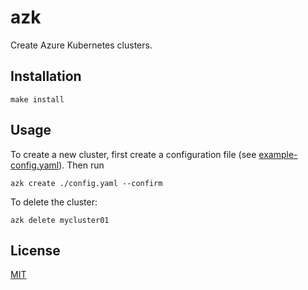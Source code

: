 # azk

Create Azure Kubernetes clusters.

## Installation

```
make install
```

## Usage

To create a new cluster, first create a configuration file
(see [example-config.yaml](example-config.yaml)). Then run

```
azk create ./config.yaml --confirm
```

To delete the cluster:

```
azk delete mycluster01
```

## License

[MIT](LICENSE)
